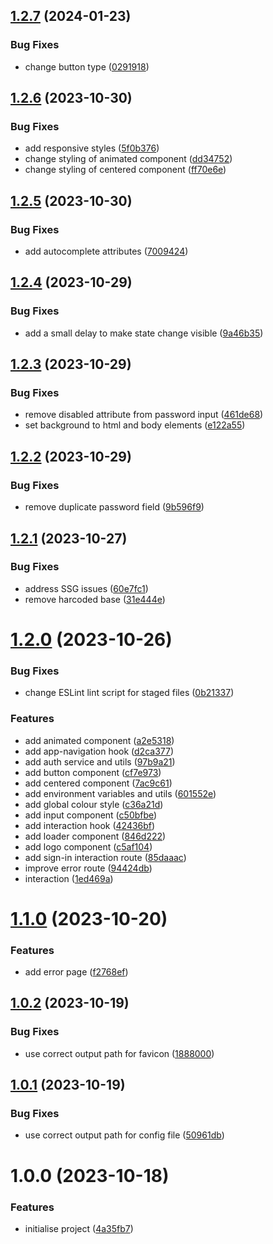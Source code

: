 ## [1.2.7](https://github.com/aldra-consulting/sso-web/compare/1.2.6...1.2.7) (2024-01-23)


### Bug Fixes

* change button type ([0291918](https://github.com/aldra-consulting/sso-web/commit/0291918f13eb44e234ce78bfb550c241774a6569))

## [1.2.6](https://github.com/aldra-consulting/sso-web/compare/1.2.5...1.2.6) (2023-10-30)


### Bug Fixes

* add responsive styles ([5f0b376](https://github.com/aldra-consulting/sso-web/commit/5f0b3763d6a2fe67824cfdc06b9bd067b3360c6f))
* change styling of animated component ([dd34752](https://github.com/aldra-consulting/sso-web/commit/dd34752a40a2d2b3196a6140aad8b9f7c23b2094))
* change styling of centered component ([ff70e6e](https://github.com/aldra-consulting/sso-web/commit/ff70e6ee5f5af7f83a287e0704dd2da02e1d4b09))

## [1.2.5](https://github.com/aldra-consulting/sso-web/compare/1.2.4...1.2.5) (2023-10-30)


### Bug Fixes

* add autocomplete attributes ([7009424](https://github.com/aldra-consulting/sso-web/commit/7009424a16f6077c44bba4fb284404a994d5c6f4))

## [1.2.4](https://github.com/aldra-consulting/sso-web/compare/1.2.3...1.2.4) (2023-10-29)


### Bug Fixes

* add a small delay to make state change visible ([9a46b35](https://github.com/aldra-consulting/sso-web/commit/9a46b35b078df7c8041656b39d4149dfaadc5d09))

## [1.2.3](https://github.com/aldra-consulting/sso-web/compare/1.2.2...1.2.3) (2023-10-29)


### Bug Fixes

* remove disabled attribute from password input ([461de68](https://github.com/aldra-consulting/sso-web/commit/461de68465927f89156e7561914f4e31327abe54))
* set background to html and body elements ([e122a55](https://github.com/aldra-consulting/sso-web/commit/e122a551b64d667ce3de3f5f11ba5cc1dcd4d120))

## [1.2.2](https://github.com/aldra-consulting/sso-web/compare/1.2.1...1.2.2) (2023-10-29)


### Bug Fixes

* remove duplicate password field ([9b596f9](https://github.com/aldra-consulting/sso-web/commit/9b596f994896b58fa52a1935ec68f6ce31292e43))

## [1.2.1](https://github.com/aldra-consulting/sso-web/compare/1.2.0...1.2.1) (2023-10-27)


### Bug Fixes

* address SSG issues ([60e7fc1](https://github.com/aldra-consulting/sso-web/commit/60e7fc1f690a6b61e1ccb2887c4d66352c87c990))
* remove harcoded base ([31e444e](https://github.com/aldra-consulting/sso-web/commit/31e444e9ba99a51408870001e1b2c79d90009783))

# [1.2.0](https://github.com/aldra-consulting/sso-web/compare/1.1.0...1.2.0) (2023-10-26)


### Bug Fixes

* change ESLint lint script for staged files ([0b21337](https://github.com/aldra-consulting/sso-web/commit/0b2133789e56875d905cd6065917441699610485))


### Features

* add animated component ([a2e5318](https://github.com/aldra-consulting/sso-web/commit/a2e5318e06959f0d3b09b55773c882768ef3b174))
* add app-navigation hook ([d2ca377](https://github.com/aldra-consulting/sso-web/commit/d2ca377e40e0c0d6442b81d1c843111d6f3ce466))
* add auth service and utils ([97b9a21](https://github.com/aldra-consulting/sso-web/commit/97b9a2152abe66db64d97fbeb8c5ce8f2dc9816c))
* add button component ([cf7e973](https://github.com/aldra-consulting/sso-web/commit/cf7e973357ddeec7fae00170c80bcb15bb4cb934))
* add centered component ([7ac9c61](https://github.com/aldra-consulting/sso-web/commit/7ac9c616e64c438619ac2c10beb69ad9a957e300))
* add environment variables and utils ([601552e](https://github.com/aldra-consulting/sso-web/commit/601552eb6d01bc981b882d3e1fbd99d1168621e8))
* add global colour style ([c36a21d](https://github.com/aldra-consulting/sso-web/commit/c36a21d66f729b53209332fd16a1a25e3eec7543))
* add input component ([c50bfbe](https://github.com/aldra-consulting/sso-web/commit/c50bfbec54d7f1e847d1a08058e90313f33feba4))
* add interaction hook ([42436bf](https://github.com/aldra-consulting/sso-web/commit/42436bf0ea23efaf77e92c8560a709c3c1876d88))
* add loader component ([846d222](https://github.com/aldra-consulting/sso-web/commit/846d22265e43d195fd7c2d92fd6b3d3e2e4241f8))
* add logo component ([c5af104](https://github.com/aldra-consulting/sso-web/commit/c5af1042511c7ad70e4b4d1fe18b8c865a45206a))
* add sign-in interaction route ([85daaac](https://github.com/aldra-consulting/sso-web/commit/85daaacc541454ce13bc8c34467c1308b3179d82))
* improve error route ([94424db](https://github.com/aldra-consulting/sso-web/commit/94424dbc93b79209246ab573fc7be7b7880cec96))
* interaction ([1ed469a](https://github.com/aldra-consulting/sso-web/commit/1ed469ad05e1e7b2dcc6d6473a3847e7665d316a))

# [1.1.0](https://github.com/aldra-consulting/sso-web/compare/1.0.2...1.1.0) (2023-10-20)


### Features

* add error page ([f2768ef](https://github.com/aldra-consulting/sso-web/commit/f2768efb6abc864b88221a0845a917c3befc5753))

## [1.0.2](https://github.com/aldra-consulting/sso-web/compare/1.0.1...1.0.2) (2023-10-19)


### Bug Fixes

* use correct output path for favicon ([1888000](https://github.com/aldra-consulting/sso-web/commit/1888000332e0fca998f93fc0b9907eeb5d1110d6))

## [1.0.1](https://github.com/aldra-consulting/sso-web/compare/1.0.0...1.0.1) (2023-10-19)


### Bug Fixes

* use correct output path for config file ([50961db](https://github.com/aldra-consulting/sso-web/commit/50961db0c6d007ab88365ccf90147c18e203f63c))

# 1.0.0 (2023-10-18)


### Features

* initialise project ([4a35fb7](https://github.com/aldra-consulting/sso-web/commit/4a35fb7b4ebdc428833dd9dcd372aa3d607eed31))
